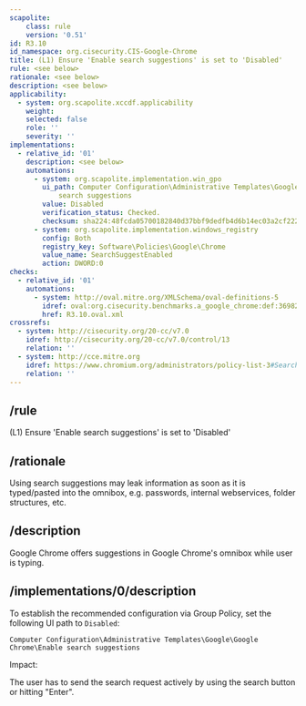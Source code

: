 ```yaml
---
scapolite:
    class: rule
    version: '0.51'
id: R3.10
id_namespace: org.cisecurity.CIS-Google-Chrome
title: (L1) Ensure 'Enable search suggestions' is set to 'Disabled'
rule: <see below>
rationale: <see below>
description: <see below>
applicability:
  - system: org.scapolite.xccdf.applicability
    weight:
    selected: false
    role: ''
    severity: ''
implementations:
  - relative_id: '01'
    description: <see below>
    automations:
      - system: org.scapolite.implementation.win_gpo
        ui_path: Computer Configuration\Administrative Templates\Google\Google Chrome\Enable
            search suggestions
        value: Disabled
        verification_status: Checked.
        checksum: sha224:48fcda05700182840d37bbf9dedfb4d6b14ec03a2cf22261cf1c7be8
      - system: org.scapolite.implementation.windows_registry
        config: Both
        registry_key: Software\Policies\Google\Chrome
        value_name: SearchSuggestEnabled
        action: DWORD:0
checks:
  - relative_id: '01'
    automations:
      - system: http://oval.mitre.org/XMLSchema/oval-definitions-5
        idref: oval:org.cisecurity.benchmarks.a_google_chrome:def:36982600
        href: R3.10.oval.xml
crossrefs:
  - system: http://cisecurity.org/20-cc/v7.0
    idref: http://cisecurity.org/20-cc/v7.0/control/13
    relation: ''
  - system: http://cce.mitre.org
    idref: https://www.chromium.org/administrators/policy-list-3#SearchSuggestEnabled
    relation: ''
---
```



## /rule

(L1) Ensure 'Enable search suggestions' is set to 'Disabled'

## /rationale

Using search suggestions may leak information as soon as it is
typed/pasted into the omnibox, e.g. passwords, internal webservices,
folder structures, etc.

## /description

Google Chrome offers suggestions in Google Chrome's omnibox while user
is typing.

## /implementations/0/description

To establish the recommended configuration via Group Policy, set the
following UI path to `Disabled`:

`Computer Configuration\Administrative Templates\Google\Google Chrome\Enable search suggestions`

Impact:

The user has to send the search request actively by using the search
button or hitting "Enter".
